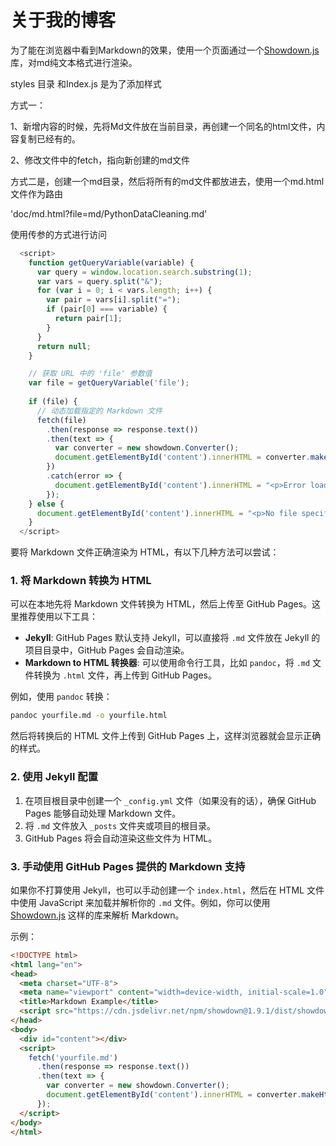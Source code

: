 # 关于我的博客

为了能在浏览器中看到Markdown的效果，使用一个页面通过一个[Showdown.js](https://github.com/showdownjs/showdown)库，对md纯文本格式进行渲染。



styles 目录 和Index.js 是为了添加样式


方式一：

1、新增内容的时候，先将Md文件放在当前目录，再创建一个同名的html文件，内容复制已经有的。

2、修改文件中的fetch，指向新创建的md文件


方式二是，创建一个md目录，然后将所有的md文件都放进去，使用一个md.html文件作为路由

'doc/md.html?file=md/PythonDataCleaning.md'

使用传参的方式进行访问

```javascript
  <script>
    function getQueryVariable(variable) {
      var query = window.location.search.substring(1);
      var vars = query.split("&");
      for (var i = 0; i < vars.length; i++) {
        var pair = vars[i].split("=");
        if (pair[0] === variable) {
          return pair[1];
        }
      }
      return null;
    }

    // 获取 URL 中的 'file' 参数值
    var file = getQueryVariable('file');
  
    if (file) {
      // 动态加载指定的 Markdown 文件
      fetch(file)
        .then(response => response.text())
        .then(text => {
          var converter = new showdown.Converter();
          document.getElementById('content').innerHTML = converter.makeHtml(text);
        })
        .catch(error => {
          document.getElementById('content').innerHTML = "<p>Error loading file.</p>";
        });
    } else {
      document.getElementById('content').innerHTML = "<p>No file specified.</p>";
    }
  </script>
```



要将 Markdown 文件正确渲染为 HTML，有以下几种方法可以尝试：

### 1. **将 Markdown 转换为 HTML**

可以在本地先将 Markdown 文件转换为 HTML，然后上传至 GitHub Pages。这里推荐使用以下工具：

- **Jekyll**: GitHub Pages 默认支持 Jekyll，可以直接将 `.md` 文件放在 Jekyll 的项目目录中，GitHub Pages 会自动渲染。
- **Markdown to HTML 转换器**: 可以使用命令行工具，比如 `pandoc`，将 `.md` 文件转换为 `.html` 文件，再上传到 GitHub Pages。

例如，使用 `pandoc` 转换：

```bash
pandoc yourfile.md -o yourfile.html
```

然后将转换后的 HTML 文件上传到 GitHub Pages 上，这样浏览器就会显示正确的样式。

### 2. **使用 Jekyll 配置**

1. 在项目根目录中创建一个 `_config.yml` 文件（如果没有的话），确保 GitHub Pages 能够自动处理 Markdown 文件。
2. 将 `.md` 文件放入 `_posts` 文件夹或项目的根目录。
3. GitHub Pages 将会自动渲染这些文件为 HTML。

### 3. **手动使用 GitHub Pages 提供的 Markdown 支持**

如果你不打算使用 Jekyll，也可以手动创建一个 `index.html`，然后在 HTML 文件中使用 JavaScript 来加载并解析你的 `.md` 文件。例如，你可以使用 [Showdown.js](https://github.com/showdownjs/showdown) 这样的库来解析 Markdown。

示例：

```html
<!DOCTYPE html>
<html lang="en">
<head>
  <meta charset="UTF-8">
  <meta name="viewport" content="width=device-width, initial-scale=1.0">
  <title>Markdown Example</title>
  <script src="https://cdn.jsdelivr.net/npm/showdown@1.9.1/dist/showdown.min.js"></script>
</head>
<body>
  <div id="content"></div>
  <script>
    fetch('yourfile.md')
      .then(response => response.text())
      .then(text => {
        var converter = new showdown.Converter();
        document.getElementById('content').innerHTML = converter.makeHtml(text);
      });
  </script>
</body>
</html>
``` 
